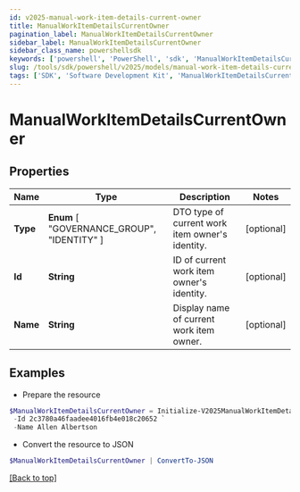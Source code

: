 ```yaml
---
id: v2025-manual-work-item-details-current-owner
title: ManualWorkItemDetailsCurrentOwner
pagination_label: ManualWorkItemDetailsCurrentOwner
sidebar_label: ManualWorkItemDetailsCurrentOwner
sidebar_class_name: powershellsdk
keywords: ['powershell', 'PowerShell', 'sdk', 'ManualWorkItemDetailsCurrentOwner', 'V2025ManualWorkItemDetailsCurrentOwner'] 
slug: /tools/sdk/powershell/v2025/models/manual-work-item-details-current-owner
tags: ['SDK', 'Software Development Kit', 'ManualWorkItemDetailsCurrentOwner', 'V2025ManualWorkItemDetailsCurrentOwner']
---
```



# ManualWorkItemDetailsCurrentOwner

## Properties

Name | Type | Description | Notes
------------ | ------------- | ------------- | -------------
**Type** |  **Enum** [  "GOVERNANCE_GROUP",    "IDENTITY" ] | DTO type of current work item owner's identity. | [optional] 
**Id** | **String** | ID of current work item owner's identity. | [optional] 
**Name** | **String** | Display name of current work item owner. | [optional] 

## Examples

- Prepare the resource
```powershell
$ManualWorkItemDetailsCurrentOwner = Initialize-V2025ManualWorkItemDetailsCurrentOwner  -Type IDENTITY `
 -Id 2c3780a46faadee4016fb4e018c20652 `
 -Name Allen Albertson
```

- Convert the resource to JSON
```powershell
$ManualWorkItemDetailsCurrentOwner | ConvertTo-JSON
```


[[Back to top]](#) 

